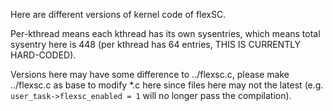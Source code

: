 Here are different versions of kernel code of flexSC.

Per-kthread means each kthread has its own sysentries, which means total sysentry here is 448 (per kthread has 64 entries, THIS IS CURRENTLY HARD-CODED).

Versions here may have some difference to ../flexsc.c, please make ../flexsc.c as base to modify *.c here since files here may not the latest (e.g. `user_task->flexsc_enabled = 1` will no longer pass the compilation).